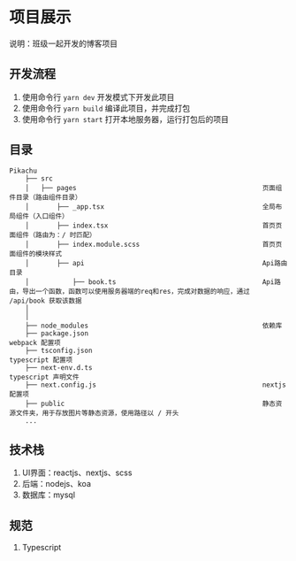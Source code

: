 # 项目展示

说明：班级一起开发的博客项目

## 开发流程

1. 使用命令行 `yarn dev` 开发模式下开发此项目
2. 使用命令行 `yarn build` 编译此项目，并完成打包
3. 使用命令行 `yarn start` 打开本地服务器，运行打包后的项目

## 目录

```
Pikachu
    ├── src  
    │   ├── pages                                               页面组件目录（路由组件目录）   
    │       ├── _app.tsx                                        全局布局组件（入口组件）
    │       ├── index.tsx                                       首页页面组件（路由为：/ 时匹配）
    │       ├── index.module.scss                               首页页面组件的模块样式         
    │       ├── api                                             Api路由目录
    │           ├── book.ts                                     Api路由，导出一个函数，函数可以使用服务器端的req和res，完成对数据的响应，通过 /api/book 获取该数据
    │
    │
    ├── node_modules                                            依赖库
    ├── package.json                                            webpack 配置项
    ├── tsconfig.json                                           typescript 配置项
    ├── next-env.d.ts                                           typescript 声明文件
    ├── next.config.js                                          nextjs配置项
    ├── public                                                  静态资源文件夹，用于存放图片等静态资源，使用路径以 / 开头
    ...

```

## 技术栈

1. UI界面：reactjs、nextjs、scss
2. 后端：nodejs、koa
3. 数据库：mysql

## 规范

1. Typescript

